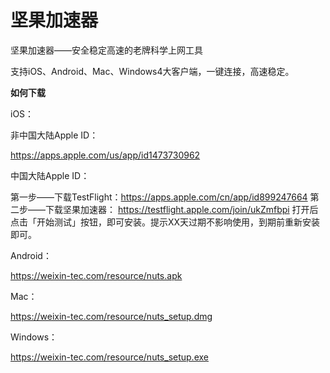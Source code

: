 # 坚果加速器
坚果加速器——安全稳定高速的老牌科学上网工具

支持iOS、Android、Mac、Windows4大客户端，一键连接，高速稳定。

**如何下载**

iOS：

非中国大陆Apple ID：

https://apps.apple.com/us/app/id1473730962

中国大陆Apple ID：

第一步——下载TestFlight：https://apps.apple.com/cn/app/id899247664
第二步——下载坚果加速器： https://testflight.apple.com/join/ukZmfbpi 打开后点击「开始测试」按钮，即可安装。提示XX天过期不影响使用，到期前重新安装即可。

Android：

https://weixin-tec.com/resource/nuts.apk

Mac：

https://weixin-tec.com/resource/nuts_setup.dmg

Windows：

https://weixin-tec.com/resource/nuts_setup.exe
